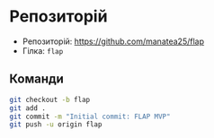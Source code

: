 # Репозиторій

- Репозиторій: https://github.com/manatea25/flap
- Гілка: `flap`

## Команди
```bash
git checkout -b flap
git add .
git commit -m "Initial commit: FLAP MVP"
git push -u origin flap
```